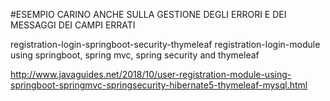 #ESEMPIO CARINO ANCHE SULLA GESTIONE DEGLI ERRORI E DEI MESSAGGI DEI CAMPI ERRATI

 registration-login-springboot-security-thymeleaf
registration-login-module using springboot, spring mvc, spring security and thymeleaf

http://www.javaguides.net/2018/10/user-registration-module-using-springboot-springmvc-springsecurity-hibernate5-thymeleaf-mysql.html

